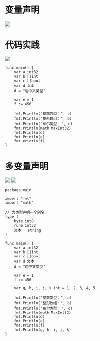 # 变量声明
<img src="https://github.com/KenNaNa/go_learing/blob/master/img/4.png"/>


# 代码实践
<img src="https://github.com/KenNaNa/go_learing/blob/master/img/6.png">

```
func main() {
	var a int32
	var b []int
	var c []bool
	var d 文本
	d = "这中文类型"

	var e = 1
	f := 456

	fmt.Println("整数类型：", a)
	fmt.Println("整形数组：", b)
	fmt.Println("布尔类型: ", c)
	fmt.Println(math.MaxInt32)
	fmt.Println(d)
	fmt.Println(e)
	fmt.Println(f)
}
```
# 多变量声明

<img src="https://github.com/KenNaNa/go_learing/blob/master/img/5.png"/>
<img src="https://github.com/KenNaNa/go_learing/blob/master/img/7.png">

```
package main

import "fmt"
import "math"

// 为类型声明一个别名
type (
	byte int8
	rune int32
	文本   string
)

func main() {
	var a int32
	var b []int
	var c []bool
	var d 文本
	d = "这中文类型"

	var e = 1
	f := 456

	var g, h, i, j, k int = 1, 2, 3, 4, 5

	fmt.Println("整数类型：", a)
	fmt.Println("整形数组：", b)
	fmt.Println("布尔类型: ", c)
	fmt.Println(math.MaxInt32)
	fmt.Println(d)
	fmt.Println(e)
	fmt.Println(f)
	fmt.Println(g, h, i, j, k)
}
```
